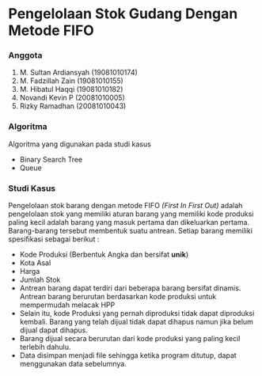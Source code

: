 # Pengelolaan Stok Gudang Dengan Metode FIFO
### Anggota
1. 	M. Sultan Ardiansyah    (19081010174)
2. 	M. Fadzillah Zain    (19081010155)
3. 	M. Hibatul Haqqi    (19081010182)
4. 	Novandi Kevin P    (20081010005)
5.   Rizky Ramadhan    (20081010043)
### Algoritma
Algoritma yang digunakan pada studi kasus
- Binary Search Tree
- Queue
### Studi Kasus
Pengelolaan stok barang dengan metode FIFO *(First In First Out)* adalah pengelolaan stok yang memiliki aturan barang yang memiliki kode produksi paling kecil adalah barang yang masuk pertama dan dikeluarkan pertama. Barang-barang tersebut membentuk suatu antrean. Setiap barang memiliki spesifikasi sebagai berikut :
- Kode Produksi (Berbentuk Angka dan bersifat **unik**)
- Kota Asal
- Harga
- Jumlah Stok
- Antrean barang dapat  terdiri dari beberapa barang bersifat dinamis. Antrean barang berurutan berdasarkan kode produksi untuk mempermudah melacak HPP
- Selain itu, kode Produksi yang pernah diproduksi tidak dapat diproduksi kembali. Barang yang telah dijual tidak dapat dihapus namun jika belum dijual dapat dihapus. 
- Barang dijual secara berurutan dari kode produksi yang  paling kecil terlebih dahulu.
- Data disimpan menjadi file sehingga ketika program ditutup, dapat menggunakan data sebelumnya.
